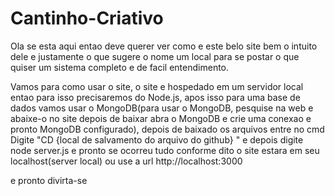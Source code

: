 # Cantinho-Criativo
Ola se esta aqui entao deve querer ver como e este belo site bem o intuito dele e justamente o que sugere o nome 
um local para se postar o que quiser um sistema completo e de facil entendimento.

Vamos para como usar o site, o site e hospedado em um servidor local entao para isso precisaremos do Node.js, apos isso 
para uma base de dados vamos usar o MongoDB(para usar o MongoDB, pesquise na web e abaixe-o no site depois de baixar abra o MongoDB e crie uma conexao  e pronto MongoDB configurado), depois de baixado os arquivos entre no cmd 
Digite "CD {local de salvamento do arquivo do github} " 
e depois digite  node server.js
e pronto se ocorreu tudo conforme dito o site estara em seu localhost(server local)
ou use a url http://localhost:3000 

e pronto divirta-se

